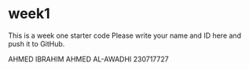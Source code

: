 # week1
This is a week one starter code 
Please write your name and ID here and push it to GitHub.

AHMED IBRAHIM AHMED AL-AWADHI 
230717727